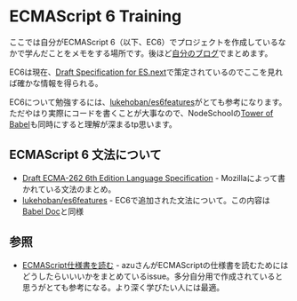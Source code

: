 ECMAScript 6 Training
=====================

ここでは自分がECMAScript 6（以下、EC6）でプロジェクトを作成しているなかで学んだことをメモをする場所です。後ほど[自分のブログ](http://sotayamashita.github.io/)でまとめます。

EC6は現在、[Draft Specification for ES.next](http://wiki.ecmascript.org/doku.php?id=harmony:specification_drafts)で策定されているのでここを見れば確かな情報を得られる。

EC6について勉強するには、[lukehoban/es6features](https://github.com/lukehoban/es6features)がとても参考になります。ただやはり実際にコードを書くことが大事なので、NodeSchoolの[Tower of Babel](https://github.com/yosuke-furukawa/tower-of-babel)も同時にすると理解が深まるtp思います。

## ECMAScript 6 文法について

* [Draft ECMA-262 6th Edition Language Specification](https://people.mozilla.org/~jorendorff/es6-draft.html#sec-string-objects) - Mozillaによって書かれている文法のまとめ。
* [lukehoban/es6features](https://github.com/lukehoban/es6features) - EC6で追加された文法について。この内容は[Babel Doc](http://babeljs.io/docs/usage/cli/)と同様

## 参照

* [ECMAScript仕様書を読む](https://github.com/azu/azu/issues/47) - azuさんがECMAScriptの仕様書を読むためにはどうしたらいいいかをまとめているissue。多分自分用で作成されていると思うがとても参考になる。より深く学びたい人には最適。
